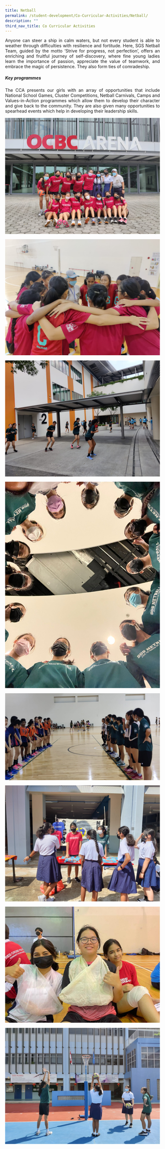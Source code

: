 ```yaml
---
title: Netball
permalink: /student-development/Co-Curricular-Activities/Netball/
description: ""
third_nav_title: Co Curricular Activities
---
```

<p style="text-align: justify;"> Anyone can steer a ship in calm waters, but not every student is able to weather through difficulties with resilience and fortitude. Here, SGS Netball Team, guided by the motto ‘Strive for progress, not perfection’, offers an enriching and fruitful journey of self-discovery, where fine young ladies learn the importance of passion, appreciate the value of teamwork, and embrace the magic of persistence. They also form ties of comradeship.


##### **Key programmes**

<p style="text-align: justify;"> The CCA presents our girls with an array of opportunities that include National School Games, Cluster Competitions, Netball Carnivals, Camps and Values-in-Action programmes which allow them to develop their character and give back to the community. They are also given many opportunities to spearhead events which help in developing their leadership skills. </p>

![](/images/CCA%20Netball/Netball%20-%20B%20Division%20National%20School%20Games%202022%201.jpeg)

![](/images/CCA%20Netball/Netball%20-%20B%20Division%20National%20School%20Games%202022%202.jpeg)

![](/images/CCA%20Netball/Netball%20-%20B%20Division%20National%20School%20Games%202022%203.jpeg)

![](/images/CCA%20Netball/Netball%20-%20B%20Division%20National%20School%20Games%202022%204.jpeg)

![](/images/CCA%20Netball/Netball%20-%20C%20Division%20National%20School%20Games%202022.jpeg)

![](/images/CCA%20Netball/Netball%20-%20Open%20House%202022.jpeg)

![](/images/CCA%20Netball/Netball%20-%20VIA%20Day%20with%20Red%20Cross%20Youth.jpeg)

![](/images/CCA%20Netball/Netball%201.jpeg)